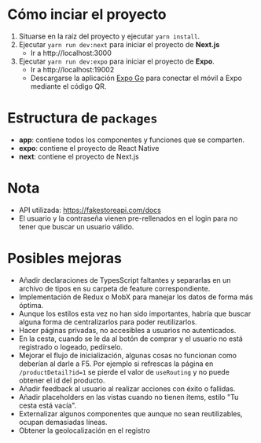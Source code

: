 
# Cómo inciar el proyecto

1. Situarse en la raíz del proyecto y ejecutar `yarn install`.
2. Ejecutar `yarn run dev:next` para iniciar el proyecto de **Next.js**
   - Ir a http://localhost:3000
3. Ejecutar `yarn run dev:expo` para iniciar el proyecto de **Expo**.
	- Ir a http://localhost:19002
	- Descargarse la aplicación [Expo Go](https://expo.dev/client) para conectar el móvil a Expo mediante el código QR.



# Estructura de `packages`

- **app**: contiene todos los componentes y funciones que se comparten.
- **expo**: contiene el proyecto de React Native
- **next**: contiene el proyecto de Next.js



# Nota

- API utilizada: https://fakestoreapi.com/docs
- El usuario y la contraseña vienen pre-rellenados en el login para no tener que buscar un usuario válido.



# Posibles mejoras

- Añadir declaraciones de TypesScript faltantes y separarlas en un archivo de tipos en su carpeta de feature correspondiente.
- Implementación de Redux o MobX para manejar los datos de forma más óptima.
- Aunque los estilos esta vez no han sido importantes, habría que buscar alguna forma de centralizarlos para poder reutilizarlos.
- Hacer páginas privadas, no accesibles a usuarios no autenticados.
- En la cesta, cuando se le da al botón de comprar y el usuario no está registrado o logeado, pedírselo.
- Mejorar el flujo de inicialización, algunas cosas no funcionan como deberían al darle a F5. Por ejemplo si refrescas la página en `/productDetail?id=1` se pierde el valor de `useRouting` y no puede obtener el id del producto.
- Añadir feedback al usuario al realizar acciones con éxito o fallidas.
- Añadir placeholders en las vistas cuando no tienen ítems, estilo "Tu cesta está vacía".
- Externalizar algunos componentes que aunque no sean reutilizables, ocupan demasiadas líneas.
- Obtener la geolocalización en el registro

